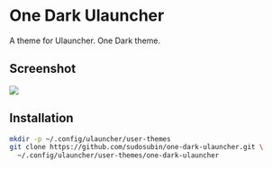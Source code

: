 # One Dark Ulauncher

A theme for Ulauncher. One Dark theme.

## Screenshot
![](https://raw.githubusercontent.com/sudosubin/one-dark-ulauncher/assets/screenshot.png)

## Installation

```sh
mkdir -p ~/.config/ulauncher/user-themes
git clone https://github.com/sudosubin/one-dark-ulauncher.git \
  ~/.config/ulauncher/user-themes/one-dark-ulauncher
```
